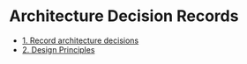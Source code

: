 # Architecture Decision Records

* [1. Record architecture decisions](./adrs/0001-record-architecture-decisions.md)
* [2. Design Principles](./adrs/0002-design-principles.md)
